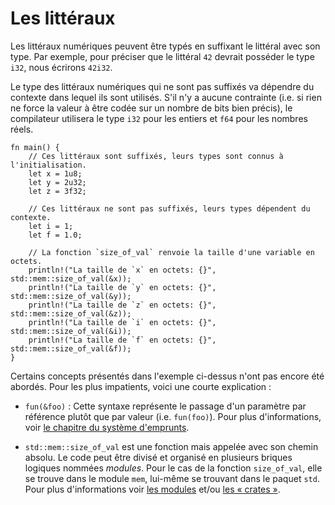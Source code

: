 # Les littéraux

Les littéraux numériques peuvent être typés en suffixant le littéral avec son type. Par exemple, pour préciser que le littéral `42` devrait posséder le type `i32`, nous écrirons `42i32`.

Le type des littéraux numériques qui ne sont pas suffixés va dépendre du contexte dans lequel ils sont utilisés. S'il n'y a aucune contrainte (i.e. si rien ne force la valeur à être codée sur un nombre de bits bien précis), le compilateur utilisera le type `i32` pour les entiers et `f64` pour les nombres réels.

```rust,editable
fn main() {
    // Ces littéraux sont suffixés, leurs types sont connus à l'initialisation.
    let x = 1u8;
    let y = 2u32;
    let z = 3f32;

    // Ces littéraux ne sont pas suffixés, leurs types dépendent du contexte.
    let i = 1;
    let f = 1.0;

    // La fonction `size_of_val` renvoie la taille d'une variable en octets.
    println!("La taille de `x` en octets: {}", std::mem::size_of_val(&x));
    println!("La taille de `y` en octets: {}", std::mem::size_of_val(&y));
    println!("La taille de `z` en octets: {}", std::mem::size_of_val(&z));
    println!("La taille de `i` en octets: {}", std::mem::size_of_val(&i));
    println!("La taille de `f` en octets: {}", std::mem::size_of_val(&f));
}
```

Certains concepts présentés dans l'exemple ci-dessus n'ont pas encore été abordés. Pour les plus impatients, voici une courte explication :


*  `fun(&foo)` : Cette syntaxe représente le passage d'un paramètre par référence plutôt que par valeur (i.e. `fun(foo)`). Pour plus d'informations, voir [le chapitre du système d'emprunts][borrowing].

 
* `std::mem::size_of_val` est une fonction mais appelée avec son chemin absolu. Le code peut être divisé et organisé en plusieurs briques logiques nommées *modules*. Pour le cas de la fonction `size_of_val`, elle se trouve dans le module `mem`, lui-même se trouvant dans le paquet `std`. Pour plus d'informations voir [les modules][mods] et/ou [les « crates »][crates].

[borrowing]: ../chapitre13/borrowing.html
[mods]: ../chapitre9/module.html
[crates]: ../chapitre10/crate.html
